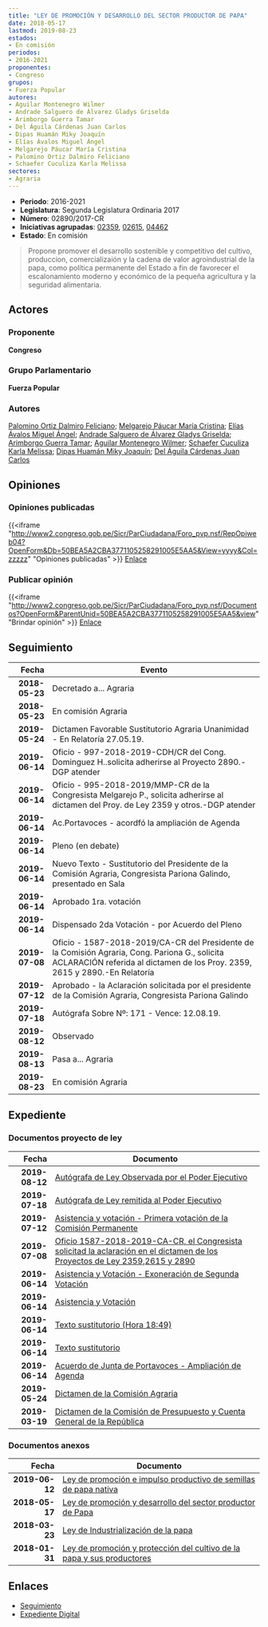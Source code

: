 ```yaml
---
title: "LEY DE PROMOCIÓN Y DESARROLLO DEL SECTOR PRODUCTOR DE PAPA"
date: 2018-05-17
lastmod: 2019-08-23
estados:
- En comisión
periodos:
- 2016-2021
proponentes:
- Congreso
grupos:
- Fuerza Popular
autores:
- Aguilar Montenegro Wilmer
- Andrade Salguero de Álvarez Gladys Griselda
- Arimborgo Guerra Tamar
- Del Águila Cárdenas Juan Carlos
- Dipas Huamán Miky Joaquín
- Elías Ávalos Miguel Ángel
- Melgarejo Páucar María Cristina
- Palomino Ortiz Dalmiro Feliciano
- Schaefer Cuculiza Karla Melissa
sectores:
- Agraria
---
```

- **Periodo**: 2016-2021
- **Legislatura**: Segunda Legislatura Ordinaria 2017
- **Número**: 02890/2017-CR
- **Iniciativas agrupadas**: [02359](../../02300/02359), [02615](../../02600/02615), [04462](../../04400/04462)
- **Estado**: En comisión

> Propone promover el desarrollo sostenible y competitivo del cultivo, produccion, comercializaión y la cadena de valor agroindustrial de la papa, como política permanente del Estado a fin de favorecer el escalonamiento moderno y económico de la pequeña agricultura y la seguridad alimentaria.


## Actores

### Proponente

**Congreso**

### Grupo Parlamentario

**Fuerza Popular**

### Autores

[Palomino Ortiz Dalmiro Feliciano](mailto:mailto:dfpalomino@congreso.gob.pe); [Melgarejo Páucar María Cristina](mailto:mailto:mmelgarejo@congreso.gob.pe); [Elías Ávalos Miguel Ángel](mailto:mailto:melias@congreso.gob.pe); [Andrade Salguero de Álvarez Gladys Griselda](mailto:mailto:gandrade@congreso.gob.pe); [Arimborgo Guerra Tamar](mailto:mailto:tarimborgo@congreso.gob.pe); [Aguilar Montenegro Wilmer](mailto:mailto:waguilar@congreso.gob.pe); [Schaefer Cuculiza Karla Melissa](mailto:mailto:kschaefer@congreso.gob.pe); [Dipas Huamán Miky Joaquín](mailto:mailto:mdipas@congreso.gob.pe); [Del Águila Cárdenas Juan Carlos](mailto:mailto:jdelaguila@congreso.gob.pe)

## Opiniones

### Opiniones publicadas

{{<iframe "http://www2.congreso.gob.pe/Sicr/ParCiudadana/Foro_pvp.nsf/RepOpiweb04?OpenForm&Db=50BEA5A2CBA3771105258291005E5AA5&View=yyyy&Col=zzzzz" "Opiniones publicadas" >}}
[Enlace](http://www2.congreso.gob.pe/Sicr/ParCiudadana/Foro_pvp.nsf/RepOpiweb04?OpenForm&Db=50BEA5A2CBA3771105258291005E5AA5&View=yyyy&Col=zzzzz)

### Publicar opinión

{{<iframe "http://www2.congreso.gob.pe/Sicr/ParCiudadana/Foro_pvp.nsf/Documentos?OpenForm&ParentUnid=50BEA5A2CBA3771105258291005E5AA5&view" "Brindar opinión" >}}
[Enlace](http://www2.congreso.gob.pe/Sicr/ParCiudadana/Foro_pvp.nsf/Documentos?OpenForm&ParentUnid=50BEA5A2CBA3771105258291005E5AA5&view)


## Seguimiento

| Fecha | Evento |
|------:|--------|
| **2018-05-23** | Decretado a... Agraria |
| **2018-05-23** | En comisión Agraria |
| **2019-05-24** | Dictamen Favorable Sustitutorio Agraria Unanimidad - En Relatoría 27.05.19. |
| **2019-06-14** | Oficio - 997-2018-2019-CDH/CR del Cong. Dominguez H..solicita adherirse al Proyecto 2890.-DGP atender |
| **2019-06-14** | Oficio - 995-2018-2019/MMP-CR de la Congresista Melgarejo P., solicita adherirse al dictamen del Proy. de Ley 2359 y otros.-DGP atender |
| **2019-06-14** | Ac.Portavoces - acordfó la ampliación de Agenda |
| **2019-06-14** | Pleno (en debate) |
| **2019-06-14** | Nuevo Texto - Sustitutorio del Presidente de la Comisión Agraria, Congresista Pariona Galindo, presentado en Sala |
| **2019-06-14** | Aprobado 1ra. votación |
| **2019-06-14** | Dispensado 2da Votación - por Acuerdo del Pleno |
| **2019-07-08** | Oficio - 1587-2018-2019/CA-CR del Presidente de la Comisión Agraria, Cong. Pariona G., solicita ACLARACIÓN referida al dictamen de los Proy. 2359, 2615 y 2890.-En Relatoría |
| **2019-07-12** | Aprobado - la Aclaración solicitada por el presidente de la Comisión Agraria, Congresista Pariona Galindo |
| **2019-07-18** | Autógrafa Sobre Nº: 171 - Vence: 12.08.19. |
| **2019-08-12** | Observado |
| **2019-08-13** | Pasa a... Agraria |
| **2019-08-23** | En comisión Agraria |

## Expediente

### Documentos proyecto de ley

| Fecha | Documento |
|------:|-----------|
| **2019-08-12** | [Autógrafa de Ley Observada por el Poder Ejecutivo](http://www.leyes.congreso.gob.pe/Documentos/2016_2021/Observacion_a_la_Autografa/OBAU0235920190812.pdf) |
| **2019-07-18** | [Autógrafa de Ley remitida al Poder Ejecutivo](http://www.leyes.congreso.gob.pe/Documentos/2016_2021/Autografas/Ley_y_de_Resolucion_Legislativa/AU0235920190718.pdf) |
| **2019-07-12** | [Asistencia y votación - Primera votación de la Comisión Permanente](http://www.leyes.congreso.gob.pe/Documentos/2016_2021/Asistencia_y_Votacion/Proyectos_de_Ley/AV0235920190712.pdf) |
| **2019-07-08** | [Oficio 1587-2018-2019-CA-CR, el Congresista solicitad la aclaración en el dictamen de los Proyectos de Ley 2359,2615 y 2890](http://www.leyes.congreso.gob.pe/Documentos/2016_2021/Oficios/Comisiones_Ordinarias/OFICIO-1587-2018-2019-CA-CR.pdf) |
| **2019-06-14** | [Asistencia y Votación - Exoneración de Segunda Votación](http://www.leyes.congreso.gob.pe/Documentos/2016_2021/Asistencia_y_Votacion/Proyectos_de_Ley/Exoneracion_de_Segunda_Votacion/ESV0235920190614.pdf) |
| **2019-06-14** | [Asistencia y Votación](http://www.leyes.congreso.gob.pe/Documentos/2016_2021/Asistencia_y_Votacion/Proyectos_de_Ley/AV0235920190614.pdf) |
| **2019-06-14** | [Texto sustitutorio (Hora 18:49)](http://www.leyes.congreso.gob.pe/Documentos/2016_2021/Texto_Sustitutorio/Proyectos_de_Ley/TS0235920190614..pdf) |
| **2019-06-14** | [Texto sustitutorio](http://www.leyes.congreso.gob.pe/Documentos/2016_2021/Texto_Sustitutorio/Proyectos_de_Ley/TS0235920190614.pdf) |
| **2019-06-14** | [Acuerdo de Junta de Portavoces - Ampliación de Agenda](http://www.leyes.congreso.gob.pe/Documentos/2016_2021/Acuerdos/Junta_Portavoces/AJP0235920190614.pdf) |
| **2019-05-24** | [Dictamen de la Comisión Agraria](http://www.leyes.congreso.gob.pe/Documentos/2016_2021/Dictamenes/Proyectos_de_Ley/02359DC01MAY20190524.pdf) |
| **2019-03-19** | [Dictamen de la Comisión de Presupuesto y Cuenta General de la República](http://www.leyes.congreso.gob.pe/Documentos/2016_2021/Dictamenes/Proyectos_de_Ley/02359DC17MAY20190319.pdf) |

### Documentos anexos

| Fecha | Documento |
|------:|-----------|
| **2019-06-12** | [Ley de promoción e impulso productivo de semillas de papa nativa](http://www.leyes.congreso.gob.pe/Documentos/2016_2021/Proyectos_de_Ley_y_de_Resoluciones_Legislativas/PL0446220190612.pdf) |
| **2018-05-17** | [Ley de promoción y desarrollo del sector productor de Papa](http://www.leyes.congreso.gob.pe/Documentos/2016_2021/Proyectos_de_Ley_y_de_Resoluciones_Legislativas/PL0289020180517..PDF) |
| **2018-03-23** | [Ley de Industrialización de la papa](http://www.leyes.congreso.gob.pe/Documentos/2016_2021/Proyectos_de_Ley_y_de_Resoluciones_Legislativas/PL0261520180323.pdf) |
| **2018-01-31** | [Ley de promoción y protección del cultivo de la papa y sus productores](http://www.leyes.congreso.gob.pe/Documentos/2016_2021/Proyectos_de_Ley_y_de_Resoluciones_Legislativas/PL0235920180131.pdf) |

## Enlaces

- [Seguimiento](http://www2.congreso.gob.pe/Sicr/TraDocEstProc/CLProLey2016.nsf/f7fff46988ca05b1052578e100829cc7/0ee3d52fb375b1eb05258291006015c4?OpenDocument)
- [Expediente Digital](http://www2.congreso.gob.pe/Sicr/TraDocEstProc/Expvirt_2011.nsf/visbusqptramdoc1621/02890?opendocument)

